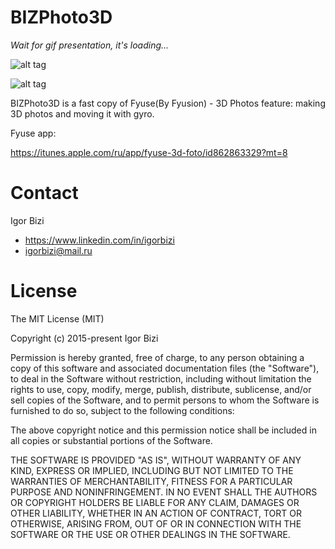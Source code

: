 # BIZPhoto3D

*Wait for gif presentation, it's loading...*

![alt tag](https://github.com/bizibizi/BIZPhoto3D/blob/master/presentation-fyuse.gif)

![alt tag](https://github.com/bizibizi/BIZPhoto3D/blob/master/presentation.gif)

BIZPhoto3D is a fast copy of Fyuse(By Fyusion) - 3D Photos feature: making 3D photos and moving it with gyro.

Fyuse app:

https://itunes.apple.com/ru/app/fyuse-3d-foto/id862863329?mt=8


# Contact

Igor Bizi
- https://www.linkedin.com/in/igorbizi
- igorbizi@mail.ru


# License
 
The MIT License (MIT)

Copyright (c) 2015-present Igor Bizi

Permission is hereby granted, free of charge, to any person obtaining a copy of this software and associated documentation files (the "Software"), to deal in the Software without restriction, including without limitation the rights to use, copy, modify, merge, publish, distribute, sublicense, and/or sell copies of the Software, and to permit persons to whom the Software is furnished to do so, subject to the following conditions:

The above copyright notice and this permission notice shall be included in all copies or substantial portions of the Software.

THE SOFTWARE IS PROVIDED "AS IS", WITHOUT WARRANTY OF ANY KIND, EXPRESS OR IMPLIED, INCLUDING BUT NOT LIMITED TO THE WARRANTIES OF MERCHANTABILITY, FITNESS FOR A PARTICULAR PURPOSE AND NONINFRINGEMENT. IN NO EVENT SHALL THE AUTHORS OR COPYRIGHT HOLDERS BE LIABLE FOR ANY CLAIM, DAMAGES OR OTHER LIABILITY, WHETHER IN AN ACTION OF CONTRACT, TORT OR OTHERWISE, ARISING FROM, OUT OF OR IN CONNECTION WITH THE SOFTWARE OR THE USE OR OTHER DEALINGS IN THE SOFTWARE.
 
